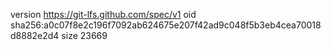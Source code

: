 version https://git-lfs.github.com/spec/v1
oid sha256:a0c07f8e2c196f7092ab624675e207f42ad9c048f5b3eb4cea70018d8882e2d4
size 23669

